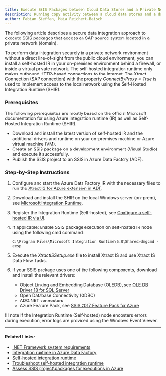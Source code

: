 ```yaml
---
title: Execute SSIS Packages between Cloud Data Stores and a Private Network Data Storage
description: Running copy activity between a cloud data stores and a data store in private network
author: Fabian Steffan, Maia Reichert-Baisch
---
```


The following article describes a secure data integration approach to execute SSIS packages that access an SAP source system located in a private network (domain).

To perform data integration securely in a private network environment without a direct line-of-sight from the public cloud environment, you can install a self-hosted IR in your on-premises environment behind a firewall, or inside a virtual private network. 
The self-hosted integration runtime only makes outbound HTTP-based connections to the internet. 
The Xtract Connection (SAP connection) with the property *ConnectByProxy = True* is used to implement access to the local network using the Self-Hosted Integration Runtime (SHIR).

### Prerequisites

The following prerequisites are mostly based on the official Microsoft documentation for using Azure integration runtime (IR) as well as Self-Hosted Integration Runtime (SHIR). 

- Download and install the latest version of self-hosted IR and the additional drivers and runtime on your on-premises machine or Azure virtual machine (VM).
- Create an SSIS package on a development environment (Visual Studio) and execute it successfully. 
- Publish the SSIS project to an SSIS in Azure Data Factory (ADF).

### Step-by-Step Instructions

1. Configure and start the Azure Data Factory IR with the necessary files to run the [Xtract IS for Azure extension in ADF](../xtract-is-for-azure/installation.md).
2. Download and install the SHIR on the local Windows server (on-prem), see [Microsoft Integration Runtime](https://www.microsoft.com/en-us/download/details.aspx?id=39717).
3. Register the Integration Runtime (Self-hosted), see [Configure a self-hosted IR via UI](https://learn.microsoft.com/en-US/azure/data-factory/create-self-hosted-integration-runtime?tabs=data-factory#configure-a-self-hosted-ir-via-ui).
4. If applicable: Enable SSIS package execution on self-hosted IR node using the following cmd command: 

	```
	C:\Program Files\Microsoft Integration Runtime\5.0\Shared>dmgcmd -eesp
	```
	
5. Execute the *XtractISSetup.exe* file to install Xtraxt IS and use Xtract IS Data Flow Tasks.
6. If your SSIS package uses one of the following components, download and install the relevant drivers:
	- Object Linking and Embedding Database (OLEDB), see [OLE DB Driver 18 for SQL Server](https://www.microsoft.com/en-us/download/details.aspx?id=56730)
	- Open Database Connectivity (ODBC)
	- ADO.NET connectors
	- Azure Feature Pack, see [SSIS 2017 Feature Pack for Azure](https://www.microsoft.com/en-us/download/details.aspx?id=54798)

!!! note
	If the Integration Runtime (Self-hosted) node encouters errors during execution, error logs are provided using the Windows Event Viewer.

****

#### Related Links:
- [.NET Framework system requirements](https://learn.microsoft.com/en-us/dotnet/framework/get-started/system-requirements)
- [Integration runtime in Azure Data Factory](https://learn.microsoft.com/en-US/azure/data-factory/concepts-integration-runtime#self-hosted-integration-runtime)
- [Self-hosted integration runtime](https://learn.microsoft.com/en-US/azure/data-factory/concepts-integration-runtime#self-hosted-integration-runtime)
- [Troubleshoot self-hosted integration runtime](https://learn.microsoft.com/en-us/azure/data-factory/self-hosted-integration-runtime-troubleshoot-guide?tabs=data-factory)
- [Assess SSIS project\packages for executions in Azure](https://learn.microsoft.com/en-us/azure/data-factory/how-to-invoke-ssis-package-ssdt#assess-ssis-projectpackages-for-executions-in-azure)
